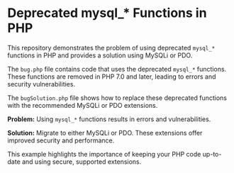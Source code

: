 # Deprecated mysql_* Functions in PHP

This repository demonstrates the problem of using deprecated `mysql_*` functions in PHP and provides a solution using MySQLi or PDO.

The `bug.php` file contains code that uses the deprecated `mysql_*` functions.  These functions are removed in PHP 7.0 and later, leading to errors and security vulnerabilities. 

The `bugSolution.php` file shows how to replace these deprecated functions with the recommended MySQLi or PDO extensions.

**Problem:**
Using `mysql_*` functions results in errors and vulnerabilities.

**Solution:**
Migrate to either MySQLi or PDO.  These extensions offer improved security and performance.

This example highlights the importance of keeping your PHP code up-to-date and using secure, supported extensions.